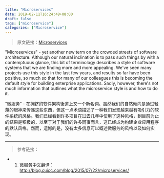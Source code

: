 ```yaml
---
title: "Microservices"
date: 2019-02-11T16:24:48+08:00
draft: false
tags: ["microservice"]
categories: ["Microservice"]
---
```


> 原文链接：[Microservices](https://martinfowler.com/articles/microservices.html)

"Microservices" - yet another new term on the crowded streets of software architecture. Although our natural inclination is to pass such things by with a contemptuous glance, this bit of terminology describes a style of software systems that we are finding more and more appealing. We've seen many projects use this style in the last few years, and results so far have been positive, so much so that for many of our colleagues this is becoming the default style for building enterprise applications. Sadly, however, there's not much information that outlines what the microservice style is and how to do it.

“微服务” - 在拥挤的软件架构街道上又一个新名词。虽然我们的自然倾向是通过轻蔑的眼神来传递这些东西，但这一点术语描述了一种我们发现越来越有吸引力的软件系统的风格。我们已经看到许多项目在过去几年中使用了这种风格，到目前为止的结果是积极的，以至于对于我们的许多同事而言，这已经成为构建企业应用程序的默认风格。然而，遗憾的是，没有太多信息可以概述微服务的风格以及如何实现。


---

> 参考链接：

* 1. 微服务中文翻译：http://blog.cuicc.com/blog/2015/07/22/microservices/
